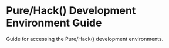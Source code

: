 # Pure/Hack() Development Environment Guide

Guide for accessing the Pure/Hack() development environments.

